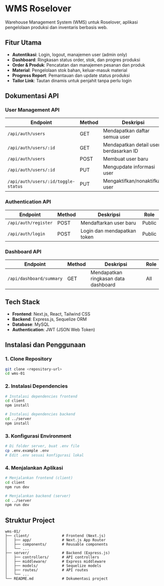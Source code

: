 # WMS Roselover

Warehouse Management System (WMS) untuk Roselover, aplikasi pengelolaan produksi dan inventaris berbasis web.

## Fitur Utama

- **Autentikasi**: Login, logout, manajemen user (admin only)
- **Dashboard**: Ringkasan status order, stok, dan progres produksi
- **Order & Produk**: Pencatatan dan manajemen pesanan dan produk
- **Material**: Pengelolaan stok bahan, keluar-masuk material
- **Progress Report**: Pemantauan dan update status produksi
- **Tailor Link**: Tautan dinamis untuk penjahit tanpa perlu login

## Dokumentasi API

### User Management API

| Endpoint | Method | Deskripsi | Role |
|----------|--------|-----------|------|
| `/api/auth/users` | GET | Mendapatkan daftar semua user | Admin |
| `/api/auth/users/:id` | GET | Mendapatkan detail user berdasarkan ID | Admin |
| `/api/auth/users` | POST | Membuat user baru | Admin |
| `/api/auth/users/:id` | PUT | Mengupdate informasi user | Admin |
| `/api/auth/users/:id/toggle-status` | PUT | Mengaktifkan/nonaktifkan user | Admin |

### Authentication API

| Endpoint | Method | Deskripsi | Role |
|----------|--------|-----------|------|
| `/api/auth/register` | POST | Mendaftarkan user baru | Public |
| `/api/auth/login` | POST | Login dan mendapatkan token | Public |

### Dashboard API

| Endpoint | Method | Deskripsi | Role |
|----------|--------|-----------|------|
| `/api/dashboard/summary` | GET | Mendapatkan ringkasan data dashboard | All |

## Tech Stack

- **Frontend**: Next.js, React, Tailwind CSS
- **Backend**: Express.js, Sequelize ORM
- **Database**: MySQL
- **Authentication**: JWT (JSON Web Token)

## Instalasi dan Penggunaan

### 1. Clone Repository

```bash
git clone <repository-url>
cd wms-01
```

### 2. Instalasi Dependencies

```bash
# Instalasi dependencies frontend
cd client
npm install

# Instalasi dependencies backend
cd ../server
npm install
```

### 3. Konfigurasi Environment

```bash
# Di folder server, buat .env file
cp .env.example .env
# Edit .env sesuai konfigurasi lokal
```

### 4. Menjalankan Aplikasi

```bash
# Menjalankan frontend (client)
cd client
npm run dev

# Menjalankan backend (server)
cd ../server
npm run dev
```

## Struktur Project

```
wms-01/
├── client/               # Frontend (Next.js)
│   ├── app/              # Next.js App Router
│   ├── components/       # Reusable components
│   └── ...
├── server/               # Backend (Express.js)
│   ├── controllers/      # API controllers
│   ├── middleware/       # Express middleware
│   ├── models/           # Sequelize models
│   ├── routes/           # API routes
│   └── ...
└── README.md             # Dokumentasi project
``` 